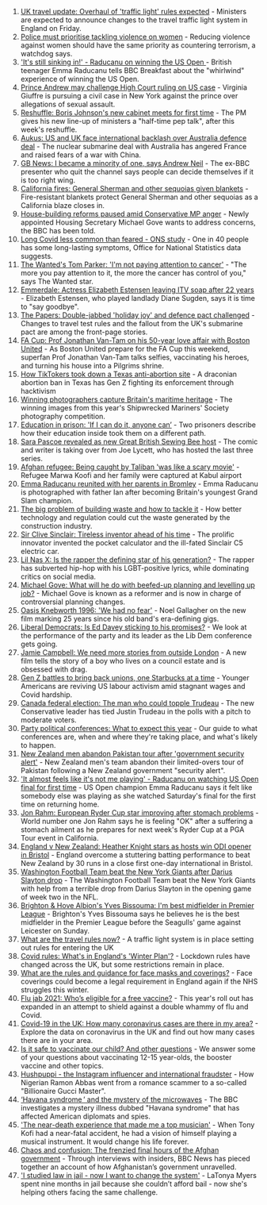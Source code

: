 1. [UK travel update: Overhaul of 'traffic light' rules expected](https://www.bbc.co.uk/news/uk-58591550?at_medium=RSS&at_campaign=KARANGA) - Ministers are expected to announce changes to the travel traffic light system in England on Friday.
2. [Police must prioritise tackling violence on women](https://www.bbc.co.uk/news/uk-58591225?at_medium=RSS&at_campaign=KARANGA) - Reducing violence against women should have the same priority as countering terrorism, a watchdog says.
3. ['It's still sinking in!' - Raducanu on winning the US Open ](https://www.bbc.co.uk/sport/av/tennis/58595328?at_medium=RSS&at_campaign=KARANGA) - British teenager Emma Raducanu tells BBC Breakfast about the "whirlwind" experience of winning the US Open.
4. [Prince Andrew may challenge High Court ruling on US case](https://www.bbc.co.uk/news/uk-58593836?at_medium=RSS&at_campaign=KARANGA) - Virginia Giuffre is pursuing a civil case in New York against the prince over allegations of sexual assault.
5. [Reshuffle: Boris Johnson's new cabinet meets for first time](https://www.bbc.co.uk/news/uk-politics-58594944?at_medium=RSS&at_campaign=KARANGA) - The PM gives his new line-up of ministers a "half-time pep talk", after this week's reshuffle.
6. [Aukus: US and UK face international backlash over Australia defence deal](https://www.bbc.co.uk/news/world-58592613?at_medium=RSS&at_campaign=KARANGA) - The nuclear submarine deal with Australia has angered France and raised fears of a war with China.
7. [GB News: I became a minority of one, says Andrew Neil](https://www.bbc.co.uk/news/uk-politics-58591909?at_medium=RSS&at_campaign=KARANGA) - The ex-BBC presenter who quit the channel says people can decide themselves if it is too right wing.
8. [California fires: General Sherman and other sequoias given blankets](https://www.bbc.co.uk/news/world-us-canada-58592376?at_medium=RSS&at_campaign=KARANGA) - Fire-resistant blankets protect General Sherman and other sequoias as a California blaze closes in.
9. [House-building reforms paused amid Conservative MP anger](https://www.bbc.co.uk/news/uk-politics-58594953?at_medium=RSS&at_campaign=KARANGA) - Newly appointed Housing Secretary Michael Gove wants to address concerns, the BBC has been told.
10. [Long Covid less common than feared - ONS study](https://www.bbc.co.uk/news/health-58584558?at_medium=RSS&at_campaign=KARANGA) - One in 40 people has some long-lasting symptoms, Office for National Statistics data suggests.
11. [The Wanted's Tom Parker: 'I'm not paying attention to cancer'](https://www.bbc.co.uk/news/entertainment-arts-58583324?at_medium=RSS&at_campaign=KARANGA) - "The more you pay attention to it, the more the cancer has control of you," says The Wanted star.
12. [Emmerdale: Actress Elizabeth Estensen leaving ITV soap after 22 years](https://www.bbc.co.uk/news/entertainment-arts-58586093?at_medium=RSS&at_campaign=KARANGA) - Elizabeth Estensen, who played landlady Diane Sugden, says it is time to "say goodbye".
13. [The Papers: Double-jabbed 'holiday joy' and defence pact challenged](https://www.bbc.co.uk/news/blogs-the-papers-58591785?at_medium=RSS&at_campaign=KARANGA) - Changes to travel test rules and the fallout from the UK's submarine pact are among the front-page stories.
14. [FA Cup: Prof Jonathan Van-Tam on his 50-year love affair with Boston United](https://www.bbc.co.uk/sport/football/58420444?at_medium=RSS&at_campaign=KARANGA) - As Boston United prepare for the FA Cup this weekend, superfan Prof Jonathan Van-Tam talks selfies, vaccinating his heroes, and turning his house into a Pilgrims shrine.
15. [How TikTokers took down a Texas anti-abortion site](https://www.bbc.co.uk/news/world-us-canada-58577039?at_medium=RSS&at_campaign=KARANGA) - A draconian abortion ban in Texas has Gen Z fighting its enforcement through hacktivism
16. [Winning photographers capture Britain's maritime heritage](https://www.bbc.co.uk/news/in-pictures-58585399?at_medium=RSS&at_campaign=KARANGA) - The winning images from this year's Shipwrecked Mariners' Society photography competition.
17. [Education in prison: 'If I can do it, anyone can’](https://www.bbc.co.uk/news/education-58589519?at_medium=RSS&at_campaign=KARANGA) - Two prisoners describe how their education inside took them on a different path.
18. [Sara Pascoe revealed as new Great British Sewing Bee host](https://www.bbc.co.uk/news/entertainment-arts-58586090?at_medium=RSS&at_campaign=KARANGA) - The comic and writer is taking over from Joe Lycett, who has hosted the last three series.
19. [Afghan refugee: Being caught by Taliban 'was like a scary movie'](https://www.bbc.co.uk/news/uk-england-58576104?at_medium=RSS&at_campaign=KARANGA) - Refugee Marwa Koofi and her family were captured at Kabul airport
20. [Emma Raducanu reunited with her parents in Bromley](https://www.bbc.co.uk/news/uk-england-london-58585022?at_medium=RSS&at_campaign=KARANGA) - Emma Raducanu is photographed with father Ian after becoming Britain's youngest Grand Slam champion.
21. [The big problem of building waste and how to tackle it](https://www.bbc.co.uk/news/business-57899572?at_medium=RSS&at_campaign=KARANGA) - How better technology and regulation could cut the waste generated by the construction industry.
22. [Sir Clive Sinclair: Tireless inventor ahead of his time](https://www.bbc.co.uk/news/science-environment-29985976?at_medium=RSS&at_campaign=KARANGA) - The prolific innovator invented the pocket calculator and the ill-fated Sinclair C5 electric car.
23. [Lil Nas X: Is the rapper the defining star of his generation?](https://www.bbc.co.uk/news/entertainment-arts-58583320?at_medium=RSS&at_campaign=KARANGA) - The rapper has subverted hip-hop with his LGBT-positive lyrics, while dominating critics on social media.
24. [Michael Gove: What will he do with beefed-up planning and levelling up job?](https://www.bbc.co.uk/news/uk-politics-58583104?at_medium=RSS&at_campaign=KARANGA) - Michael Gove is known as a reformer and is now in charge of controversial planning changes.
25. [Oasis Knebworth 1996: 'We had no fear'](https://www.bbc.co.uk/news/entertainment-arts-58557010?at_medium=RSS&at_campaign=KARANGA) - Noel Gallagher on the new film marking 25 years since his old band's era-defining gigs.
26. [Liberal Democrats: Is Ed Davey sticking to his promises?](https://www.bbc.co.uk/news/uk-politics-58486281?at_medium=RSS&at_campaign=KARANGA) - We look at the performance of the party and its leader as the Lib Dem conference gets going.
27. [Jamie Campbell: We need more stories from outside London](https://www.bbc.co.uk/news/entertainment-arts-58537571?at_medium=RSS&at_campaign=KARANGA) - A new film tells the story of a boy who lives on a council estate and is obsessed with drag.
28. [Gen Z battles to bring back unions, one Starbucks at a time](https://www.bbc.co.uk/news/business-58540250?at_medium=RSS&at_campaign=KARANGA) - Younger Americans are reviving US labour activism amid stagnant wages and Covid hardship.
29. [Canada federal election: The man who could topple Trudeau](https://www.bbc.co.uk/news/world-us-canada-58587402?at_medium=RSS&at_campaign=KARANGA) - The new Conservative leader has tied Justin Trudeau in the polls with a pitch to moderate voters.
30. [Party political conferences: What to expect this year](https://www.bbc.co.uk/news/uk-politics-58549950?at_medium=RSS&at_campaign=KARANGA) - Our guide to what conferences are, when and where they're taking place, and what's likely to happen.
31. [New Zealand men abandon Pakistan tour after 'government security alert'](https://www.bbc.co.uk/sport/cricket/58596722?at_medium=RSS&at_campaign=KARANGA) - New Zealand men's team abandon their limited-overs tour of Pakistan following a New Zealand government "security alert".
32. ['It almost feels like it's not me playing' - Raducanu on watching US Open final for first time](https://www.bbc.co.uk/sport/tennis/58593870?at_medium=RSS&at_campaign=KARANGA) - US Open champion Emma Raducanu says it felt like somebody else was playing as she watched Saturday's final for the first time on returning home.
33. [Jon Rahm: European Ryder Cup star improving after stomach problems](https://www.bbc.co.uk/sport/golf/58593739?at_medium=RSS&at_campaign=KARANGA) - World number one Jon Rahm says he is feeling "OK" after a suffering a stomach ailment as he prepares for next week's Ryder Cup at a PGA Tour event in California.
34. [England v New Zealand: Heather Knight stars as hosts win ODI opener in Bristol](https://www.bbc.co.uk/sport/cricket/58588012?at_medium=RSS&at_campaign=KARANGA) - England overcome a stuttering batting performance to beat New Zealand by 30 runs in a close first one-day international in Bristol.
35. [Washington Football Team beat the New York Giants after Darius Slayton drop](https://www.bbc.co.uk/sport/av/american-football/58595844?at_medium=RSS&at_campaign=KARANGA) - The Washington Football Team beat the New York Giants with help from a terrible drop from Darius Slayton in the opening game of week two in the NFL.
36. [Brighton & Hove Albion's Yves Bissouma: I'm best midfielder in Premier League](https://www.bbc.co.uk/sport/av/football/58596462?at_medium=RSS&at_campaign=KARANGA) - Brighton's Yves Bissouma says he believes he is the best midfielder in the Premier League before the Seagulls' game against Leicester on Sunday.
37. [What are the travel rules now?](https://www.bbc.co.uk/news/explainers-52544307?at_medium=RSS&at_campaign=KARANGA) - A traffic light system is in place setting out rules for entering the UK
38. [Covid rules: What's in England's 'Winter Plan'?](https://www.bbc.co.uk/news/explainers-52530518?at_medium=RSS&at_campaign=KARANGA) - Lockdown rules have changed across the UK, but some restrictions remain in place.
39. [What are the rules and guidance for face masks and coverings?](https://www.bbc.co.uk/news/health-51205344?at_medium=RSS&at_campaign=KARANGA) - Face coverings could become a legal requirement in England again if the NHS struggles this winter.
40. [Flu jab 2021: Who’s eligible for a free vaccine?](https://www.bbc.co.uk/news/health-53847025?at_medium=RSS&at_campaign=KARANGA) - This year's roll out has expanded in an attempt to shield against a double whammy of flu and Covid.
41. [Covid-19 in the UK: How many coronavirus cases are there in my area?](https://www.bbc.co.uk/news/uk-51768274?at_medium=RSS&at_campaign=KARANGA) - Explore the data on coronavirus in the UK and find out how many cases there are in your area.
42. [Is it safe to vaccinate our child? And other questions](https://www.bbc.co.uk/news/world-asia-china-51176409?at_medium=RSS&at_campaign=KARANGA) - We answer some of your questions about vaccinating 12-15 year-olds, the booster vaccine and other topics.
43. [Hushpuppi - the Instagram influencer and international fraudster](https://www.bbc.co.uk/news/world-africa-58553109?at_medium=RSS&at_campaign=KARANGA) - How Nigerian Ramon Abbas went from a romance scammer to a so-called "Billionaire Gucci Master".
44. [‘Havana syndrome ’ and the mystery of the microwaves](https://www.bbc.co.uk/news/world-58396698?at_medium=RSS&at_campaign=KARANGA) - The BBC investigates a mystery illness dubbed "Havana syndrome" that has affected American diplomats and spies.
45. ['The near-death experience that made me a top musician'](https://www.bbc.co.uk/news/stories-58465559?at_medium=RSS&at_campaign=KARANGA) - When Tony Kofi had a near-fatal accident, he had a vision of himself playing a musical instrument. It would change his life forever.
46. [Chaos and confusion: The frenzied final hours of the Afghan government](https://www.bbc.co.uk/news/world-asia-58477131?at_medium=RSS&at_campaign=KARANGA) - Through interviews with insiders, BBC News has pieced together an account of how Afghanistan’s government unravelled.
47. ['I studied law in jail - now I want to change the system'](https://www.bbc.co.uk/news/stories-58311196?at_medium=RSS&at_campaign=KARANGA) - LaTonya Myers spent nine months in jail because she couldn’t afford bail - now she's helping others facing the same challenge.

